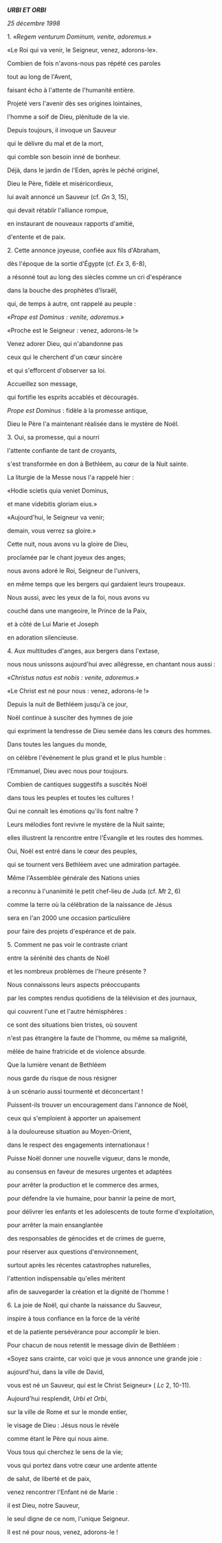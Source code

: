 ***URBI ET ORBI***

*25 décembre 1998*

1\. *«Regem venturum Dominum, venite, adoremus.»*

«Le Roi qui va venir, le Seigneur, venez, adorons-le».

Combien de fois n'avons-nous pas répété ces paroles

tout au long de l'Avent,

faisant écho à l'attente de l'humanité entière.

Projeté vers l'avenir dès ses origines lointaines,

l'homme a soif de Dieu, plénitude de la vie.

Depuis toujours, il invoque un Sauveur

qui le délivre du mal et de la mort,

qui comble son besoin inné de bonheur.

Déjà, dans le jardin de l'Eden, après le péché originel,

Dieu le Père, fidèle et miséricordieux,

lui avait annoncé un Sauveur (cf. *Gn* 3, 15),

qui devait rétablir l'alliance rompue,

en instaurant de nouveaux rapports d'amitié,

d'entente et de paix.

2\. Cette annonce joyeuse, confiée aux fils d'Abraham,

dès l'époque de la sortie d'Égypte (cf. *Ex* 3, 6-8),

a résonné tout au long des siècles comme un cri d'espérance

dans la bouche des prophètes d'Israël,

qui, de temps à autre, ont rappelé au peuple :

*«Prope est Dominus : venite, adoremus.»*

«Proche est le Seigneur : venez, adorons-le !»

Venez adorer Dieu, qui n'abandonne pas

ceux qui le cherchent d'un cœur sincère

et qui s'efforcent d'observer sa loi.

Accueillez son message,

qui fortifie les esprits accablés et découragés.

*Prope est Dominus* : fidèle à la promesse antique,

Dieu le Père l'a maintenant réalisée dans le mystère de Noël.

3\. Oui, sa promesse, qui a nourri

l'attente confiante de tant de croyants,

s'est transformée en don à Bethléem, au cœur de la Nuit sainte.

La liturgie de la Messe nous l'a rappelé hier :

«Hodie scietis quia veniet Dominus,

et mane videbitis gloriam eius.»

«Aujourd'hui, le Seigneur va venir;

demain, vous verrez sa gloire.»

Cette nuit, nous avons vu la gloire de Dieu,

proclamée par le chant joyeux des anges;

nous avons adoré le Roi, Seigneur de l'univers,

en même temps que les bergers qui gardaient leurs troupeaux.

Nous aussi, avec les yeux de la foi, nous avons vu

couché dans une mangeoire, le Prince de la Paix,

et à côté de Lui Marie et Joseph

en adoration silencieuse.

4\. Aux multitudes d'anges, aux bergers dans l'extase,

nous nous unissons aujourd'hui avec allégresse, en chantant nous aussi :

*«Christus natus est nobis : venite, adoremus.»*

«Le Christ est né pour nous : venez, adorons-le !»

Depuis la nuit de Bethléem jusqu'à ce jour,

Noël continue à susciter des hymnes de joie

qui expriment la tendresse de Dieu semée dans les cœurs des hommes.

Dans toutes les langues du monde,

on célèbre l'événement le plus grand et le plus humble :

l'Emmanuel, Dieu avec nous pour toujours.

Combien de cantiques suggestifs a suscités Noël

dans tous les peuples et toutes les cultures !

Qui ne connaît les émotions qu'ils font naître ?

Leurs mélodies font revivre le mystère de la Nuit sainte;

elles illustrent la rencontre entre l'Évangile et les routes des hommes.

Oui, Noël est entré dans le cœur des peuples,

qui se tournent vers Bethléem avec une admiration partagée.

Même l'Assemblée générale des Nations unies

a reconnu à l'unanimité le petit chef-lieu de Juda (cf. *Mt* 2, 6)

comme la terre où la célébration de la naissance de Jésus

sera en l'an 2000 une occasion particulière

pour faire des projets d'espérance et de paix.

5\. Comment ne pas voir le contraste criant

entre la sérénité des chants de Noël

et les nombreux problèmes de l'heure présente ?

Nous connaissons leurs aspects préoccupants

par les comptes rendus quotidiens de la télévision et des journaux,

qui couvrent l'une et l'autre hémisphères :

ce sont des situations bien tristes, où souvent

n'est pas étrangère la faute de l'homme, ou même sa malignité,

mêlée de haine fratricide et de violence absurde.

Que la lumière venant de Bethléem

nous garde du risque de nous résigner

à un scénario aussi tourmenté et déconcertant !

Puissent-ils trouver un encouragement dans l'annonce de Noël,

ceux qui s'emploient à apporter un apaisement

à la douloureuse situation au Moyen-Orient,

dans le respect des engagements internationaux !

Puisse Noël donner une nouvelle vigueur, dans le monde,

au consensus en faveur de mesures urgentes et adaptées

pour arrêter la production et le commerce des armes,

pour défendre la vie humaine, pour bannir la peine de mort,

pour délivrer les enfants et les adolescents de toute forme d'exploitation,

pour arrêter la main ensanglantée

des responsables de génocides et de crimes de guerre,

pour réserver aux questions d'environnement,

surtout après les récentes catastrophes naturelles,

l'attention indispensable qu'elles méritent

afin de sauvegarder la création et la dignité de l'homme !

6\. La joie de Noël, qui chante la naissance du Sauveur,

inspire à tous confiance en la force de la vérité

et de la patiente persévérance pour accomplir le bien.

Pour chacun de nous retentit le message divin de Bethléem :

«Soyez sans crainte, car voici que je vous annonce une grande joie :

aujourd'hui, dans la ville de David,

vous est né un Sauveur, qui est le Christ Seigneur» ( *Lc* 2, 10-11).

Aujourd'hui resplendit, *Urbi et Orbi*,

sur la ville de Rome et sur le monde entier,

le visage de Dieu : Jésus nous le révèle

comme étant le Père qui nous aime.

Vous tous qui cherchez le sens de la vie;

vous qui portez dans votre cœur une ardente attente

de salut, de liberté et de paix,

venez rencontrer l'Enfant né de Marie :

il est Dieu, notre Sauveur,

le seul digne de ce nom, l'unique Seigneur.

Il est né pour nous, venez, adorons-le !